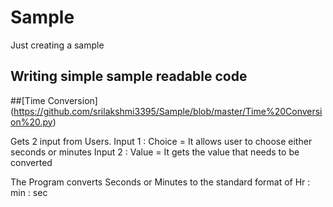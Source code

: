 # Sample
Just creating a sample

## Writing simple sample readable code


##[Time Conversion] (https://github.com/srilakshmi3395/Sample/blob/master/Time%20Conversion%20.py)

Gets 2 input from Users.
Input 1 : Choice = It allows user to choose either seconds or minutes
Input 2 : Value = It gets the value that needs to be converted

The Program converts Seconds or Minutes to the standard format of 
Hr : min : sec
